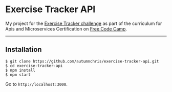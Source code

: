 # Exercise Tracker API

My project for the [Exercise Tracker challenge](https://learn.freecodecamp.org/apis-and-microservices/apis-and-microservices-projects/exercise-tracker) as part of the curriculum for Apis and Microservices Certification on [Free Code Camp](https://www.freecodecamp.org).

---

## Installation

```
$ git clone https://github.com/autumnchris/exercise-tracker-api.git
$ cd exercise-tracker-api
$ npm install
$ npm start
```

Go to `http://localhost:3000`.
